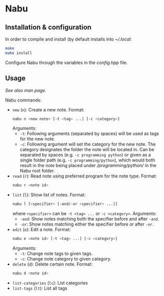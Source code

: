 # Nabu

## Installation & configuration

In order to compile and install (by default installs into *~/.local*:

```sh
make
make install
```

Configure Nabu through the variables in the _config.hpp_ file.

## Usage

*See also man page.*

Nabu commands:

-   `new` (`n`): Create a new note.
    Format:
    ```sh
    nabu n <new note> [-t <tag> ...] [-c <category>]
    ```
    Arguments:
    -   `-t`: Following arguments (separated by spaces) will be used as tags for the new note.
    -   `-c`: Following argument will set the category for the new note. The category designates the folder the note will be located in.
        Can be separated by spaces (e.g. `-c programming python`) or given as a single folder path (e.g. `-c programming/python`), which would both result in the note being placed under _/programming/python/_ in the Nabu root folder.
-   `read` (`r`): Read note using preferred program for the note type.
    Format:
    ```sh
    nabu r <note id>
    ```
-   `list` (`l`): Show list of notes.
    Format:
    ```sh
    nabu l [<specifier> [-and/-or <specifier> ...]]
    ```
    where `<specifier>` can be `-t <tag> ...` or `-c <category>`.
    Arguments:
    -   `-and`: Show notes matching both the specifier before and after `-and`.
    -   `-or`: Show notes matching either the specifier before or after `-or`.
-   `edit` (`e`): Edit a note.
    Format:
    ```sh
    nabu e <note id> [-t <tag> ...] [-c <category>]
    ```
    Arguments:
    -   `-t`: Change note tags to given tags.
    -   `-c`: Change note category to given category.
-   `delete` (`d`): Delete certain note.
    Format:
    ```sh
    nabu d <note id>
    ```
-   `list-categories` (`lc`): List categories
-   `list-tags` (`lt`): List all tags

